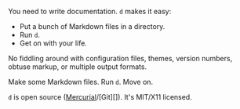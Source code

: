 You need to write documentation.  `d` makes it easy:

* Put a bunch of Markdown files in a directory.
* Run `d`.
* Get on with your life.

No fiddling around with configuration files, themes, version numbers,
obtuse markup, or multiple output formats.

Make some Markdown files.  Run `d`.  Move on.

`d` is open source ([Mercurial][]/[Git][]).  It's MIT/X11 licensed.

[Mercurial]: https://hg.stevelosh.com/d
[GitHub]: http://github.com/sjl/d
